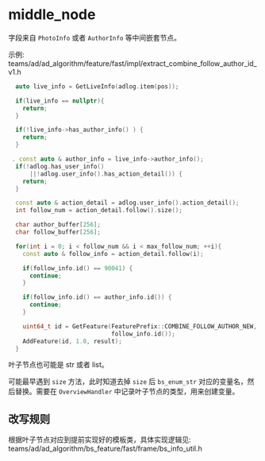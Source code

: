 # middle_node

字段来自 `PhotoInfo` 或者 `AuthorInfo` 等中间嵌套节点。

示例: teams/ad/ad_algorithm/feature/fast/impl/extract_combine_follow_author_id_v1.h

```cpp
  auto live_info = GetLiveInfo(adlog.item(pos));

  if(live_info == nullptr){
    return;
  }

  if(!live_info->has_author_info() ) {
    return;
  }

 . const auto & author_info = live_info->author_info();
  if(!adlog.has_user_info()
      ||!adlog.user_info().has_action_detail()) {
    return;
  }

  const auto & action_detail = adlog.user_info().action_detail();
  int follow_num = action_detail.follow().size();

  char author_buffer[256];
  char follow_buffer[256];

  for(int i = 0; i < follow_num && i < max_follow_num; ++i){
    const auto & follow_info = action_detail.follow(i);

    if(follow_info.id() == 90041) {
      continue;
    }

    if(follow_info.id() == author_info.id()) {
      continue;
    }

    uint64_t id = GetFeature(FeaturePrefix::COMBINE_FOLLOW_AUTHOR_NEW,
                             follow_info.id());
    AddFeature(id, 1.0, result);
  }
```

叶子节点也可能是 str 或者 list。

可能最早遇到 `size` 方法，此时知道去掉 `size` 后 `bs_enum_str` 对应的变量名，然后替换。需要在
`OverviewHandler` 中记录叶子节点的类型，用来创建变量。

## 改写规则

根据叶子节点对应到提前实现好的模板类，具体实现逻辑见: teams/ad/ad_algorithm/bs_feature/fast/frame/bs_info_util.h